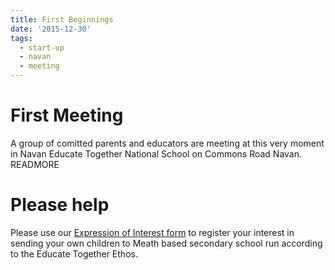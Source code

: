 ```yaml
---
title: First Beginnings
date: '2015-12-30'
tags:
  - start-up
  - navan
  - meeting
---
```


# First Meeting
A group of comitted parents and educators are meeting at this very moment in Navan Educate Together National School on Commons Road Navan. READMORE

# Please help
Please use our [Expression of Interest form](http://form.jotformeu.com/52912423741350) to register your interest in sending your own children to Meath based secondary school run according to the Educate Together Ethos.

